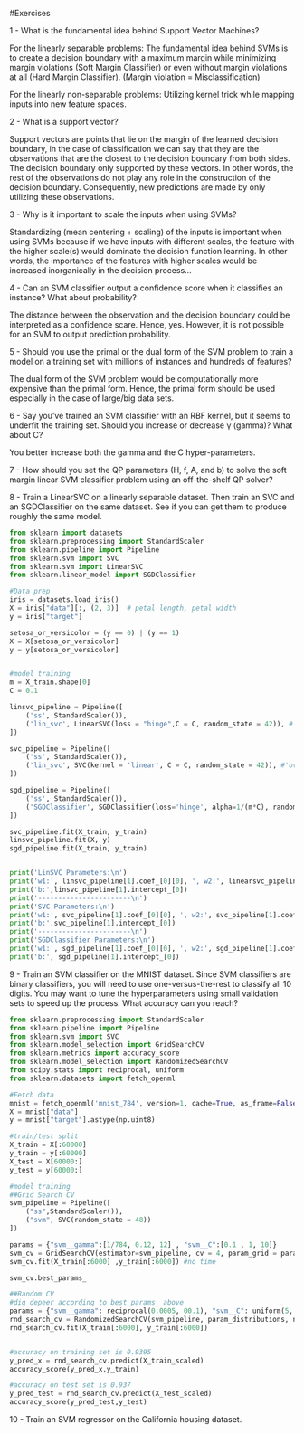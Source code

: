 #Exercises

1 - What is the fundamental idea behind Support Vector Machines?

  For the linearly separable problems:
  The fundamental idea behind SVMs is to create a decision boundary with a maximum margin while minimizing margin violations (Soft Margin Classifier) 
  or even without margin violations at all (Hard Margin Classifier). (Margin violation = Misclassification)
  
  For the linearly non-separable problems:
  Utilizing kernel trick while mapping inputs into new feature spaces.

2 - What is a support vector?

Support vectors are points that lie on the margin of the learned decision boundary, in the case of classification we can say that 
they are the observations that are the closest to the decision boundary from both sides. The decision boundary only supported by these vectors. In other words, 
the rest of the observations do not play any role in the construction of the decision boundary. Consequently, new predictions are made by only utilizing these
observations.

3 - Why is it important to scale the inputs when using SVMs?

Standardizing (mean centering + scaling) of the inputs is important when using SVMs because if we have inputs with different scales, the feature with 
the higher scale(s) would dominate the decision function learning. In other words, the importance of the features with higher scales would be increased inorganically
in the decision process...

4 - Can an SVM classifier output a confidence score when it classifies an instance? What about probability?

The distance between the observation and the decision boundary could be interpreted as a confidence scare. Hence, yes. However, it is not possible for an SVM to
output prediction probability.

5 - Should you use the primal or the dual form of the SVM problem to train a model on a training set with millions of instances and hundreds of features?

The dual form of the SVM problem would be computationally more expensive than the primal form. Hence, the primal form should be used especially in the case of large/big
data sets.

6 - Say you’ve trained an SVM classifier with an RBF kernel, but it seems to underfit the training set. Should you increase or decrease γ (gamma)? What about C?

You better increase both the gamma and the C hyper-parameters.

7 - How should you set the QP parameters (H, f, A, and b) to solve the soft margin linear SVM classifier problem using an off-the-shelf QP solver?


8 - Train a LinearSVC on a linearly separable dataset. Then train an SVC and an SGDClassifier on the same dataset. See if you can get them to produce roughly
the same model.

```Python
from sklearn import datasets
from sklearn.preprocessing import StandardScaler
from sklearn.pipeline import Pipeline
from sklearn.svm import SVC
from sklearn.svm import LinearSVC
from sklearn.linear_model import SGDClassifier

#Data prep
iris = datasets.load_iris()
X = iris["data"][:, (2, 3)]  # petal length, petal width
y = iris["target"]

setosa_or_versicolor = (y == 0) | (y == 1)
X = X[setosa_or_versicolor]
y = y[setosa_or_versicolor]


#model training
m = X_train.shape[0] 
C = 0.1

linsvc_pipeline = Pipeline([
    ('ss', StandardScaler()),
    ('lin_svc', LinearSVC(loss = "hinge",C = C, random_state = 42)), #'ovr' default
])

svc_pipeline = Pipeline([
    ('ss', StandardScaler()),
    ('lin_svc', SVC(kernel = 'linear', C = C, random_state = 42)), #'ovr' default
])

sgd_pipeline = Pipeline([
    ('ss', StandardScaler()),
    ('SGDClassifier', SGDClassifier(loss='hinge', alpha=1/(m*C), random_state = 42)), #'ovr' default
])

svc_pipeline.fit(X_train, y_train)
linsvc_pipeline.fit(X, y)
sgd_pipeline.fit(X_train, y_train)


print('LinSVC Parameters:\n')
print('w1:', linsvc_pipeline[1].coef_[0][0], ', w2:', linearsvc_pipeline[1].coef_[0][1])
print('b:',linsvc_pipeline[1].intercept_[0])
print('-----------------------\n')
print('SVC Parameters:\n')
print('w1:', svc_pipeline[1].coef_[0][0], ', w2:', svc_pipeline[1].coef_[0][1])
print('b:',svc_pipeline[1].intercept_[0])
print('-----------------------\n')
print('SGDClassifier Parameters:\n')
print('w1:', sgd_pipeline[1].coef_[0][0], ', w2:', sgd_pipeline[1].coef_[0][1])
print('b:', sgd_pipeline[1].intercept_[0])
```

9 - Train an SVM classifier on the MNIST dataset. Since SVM classifiers are binary classifiers, you will need to use one-versus-the-rest to classify all 10 digits. You may want to tune the hyperparameters using small validation sets to speed up the process. What accuracy can you reach?

```Python
from sklearn.preprocessing import StandardScaler
from sklearn.pipeline import Pipeline
from sklearn.svm import SVC
from sklearn.model_selection import GridSearchCV
from sklearn.metrics import accuracy_score
from sklearn.model_selection import RandomizedSearchCV
from scipy.stats import reciprocal, uniform
from sklearn.datasets import fetch_openml

#Fetch data
mnist = fetch_openml('mnist_784', version=1, cache=True, as_frame=False)
X = mnist["data"]
y = mnist["target"].astype(np.uint8)

#train/test split
X_train = X[:60000]
y_train = y[:60000]
X_test = X[60000:]
y_test = y[60000:]

#model training
##Grid Search CV
svm_pipeline = Pipeline([
    ("ss",StandardScaler()),
    ("svm", SVC(random_state = 48))
])

params = {"svm__gamma":[1/784, 0.12, 12] , "svm__C":[0.1 , 1, 10]}
svm_cv = GridSearchCV(estimator=svm_pipeline, cv = 4, param_grid = params, verbose = 3)
svm_cv.fit(X_train[:6000] ,y_train[:6000]) #no time

svm_cv.best_params_

##Random CV
#dig depeer according to best_params_ above
params = {"svm__gamma": reciprocal(0.0005, 00.1), "svm__C": uniform(5, 15)}
rnd_search_cv = RandomizedSearchCV(svm_pipeline, param_distributions, n_iter=10,  cv=3, verbose=3)
rnd_search_cv.fit(X_train[:6000], y_train[:6000])


#accuracy on training set is 0.9395
y_pred_x = rnd_search_cv.predict(X_train_scaled)
accuracy_score(y_pred_x,y_train)

#accuracy on test set is 0.937
y_pred_test = rnd_search_cv.predict(X_test_scaled)
accuracy_score(y_pred_test,y_test)

```

10 - Train an SVM regressor on the California housing dataset.


